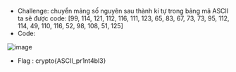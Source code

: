 - Challenge: chuyển mảng số nguyên sau thành kí tự trong bảng mã ASCII ta sẽ được code: [99, 114, 121, 112, 116, 111, 123, 65, 83, 67, 73, 73, 95, 112, 114, 49, 110, 116, 52, 98, 108, 51, 125]
- Code:

![image](https://github.com/user-attachments/assets/aa662521-ca11-40c9-bb26-e4bf1f9f9608)

  
- Flag : crypto{ASCII_pr1nt4bl3}
